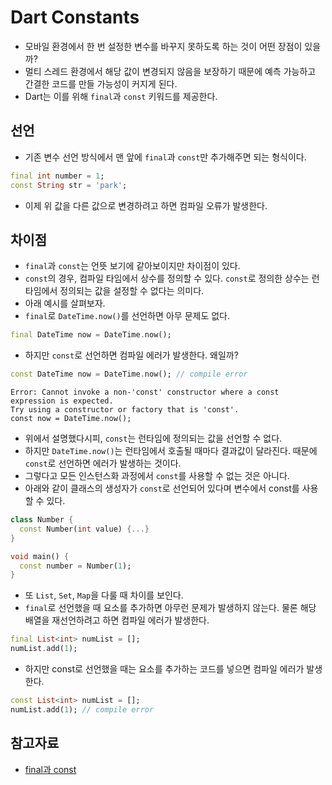 # Dart Constants

- 모바일 환경에서 한 번 설정한 변수를 바꾸지 못하도록 하는 것이 어떤 장점이 있을까?
- 멀티 스레드 환경에서 해당 값이 변경되지 않음을 보장하기 때문에 예측 가능하고 간결한 코드를 만들 가능성이 커지게 된다.
- Dart는 이를 위해 `final`과 `const` 키워드를 제공한다.

## 선언

- 기존 변수 선언 방식에서 맨 앞에 `final`과 `const`만 추가해주면 되는 형식이다.

```dart
final int number = 1;
const String str = 'park';
```

- 이제 위 값을 다른 값으로 변경하려고 하면 컴파일 오류가 발생한다.

## 차이점

- `final`과 `const`는 언뜻 보기에 같아보이지만 차이점이 있다.
- `const`의 경우, 컴파일 타임에서 상수를 정의할 수 있다. `const`로 정의한 상수는 런타임에서 정의되는 값을 설정할 수 없다는 의미다.
- 아래 예시를 살펴보자.
- `final`로 `DateTime.now()`를 선언하면 아무 문제도 없다.

```dart
final DateTime now = DateTime.now();
```

- 하지만 `const`로 선언하면 컴파일 에러가 발생한다. 왜일까?

```dart
const DateTime now = DateTime.now(); // compile error
```

```
Error: Cannot invoke a non-'const' constructor where a const expression is expected.
Try using a constructor or factory that is 'const'.
const now = DateTime.now();
```

- 위에서 설명했다시피, `const`는 런타임에 정의되는 값을 선언할 수 없다.
- 하지만 `DateTime.now()`는 런타임에서 호출될 때마다 결과값이 달라진다. 때문에 `const`로 선언하면 에러가 발생하는 것이다.
- 그렇다고 모든 인스턴스화 과정에서 `const`를 사용할 수 없는 것은 아니다.
- 아래와 같이 클래스의 생성자가 `const`로 선언되어 있다며 변수에서 const를 사용할 수 있다.

```dart
class Number {
  const Number(int value) {...} 
}

void main() {
  const number = Number(1);
}
```

- 또 `List`, `Set`, `Map`을 다룰 때 차이를 보인다.
- `final`로 선언했을 때 요소를 추가하면 아무런 문제가 발생하지 않는다. 물론 해당 배열을 재선언하려고 하면 컴파일 에러가 발생한다. 

```dart
final List<int> numList = [];
numList.add(1);
```

- 하지만 const로 선언했을 때는 요소를 추가하는 코드를 넣으면 컴파일 에러가 발생한다.

```dart
const List<int> numList = [];
numList.add(1); // compile error
```

## 참고자료

- [final과 const](https://medium.com/dartlang-korea/dart-final-%EA%B3%BC-const-bc8c6c024ef4)